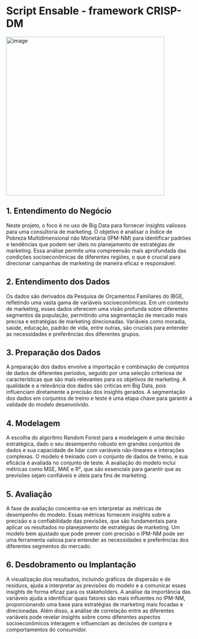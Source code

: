 # Script Ensable - framework CRISP-DM

<img width="428" alt="image" src="https://github.com/2023M8T4Inteli/grupo4/assets/99211976/e45cb5bf-7699-4530-a048-7831b3b3aef6">


## 1. Entendimento do Negócio
Neste projeto, o foco é no uso de Big Data para fornecer insights valiosos para uma consultoria de marketing. O objetivo é analisar o Índice de Pobreza Multidimensional não Monetária (IPM-NM) para identificar padrões e tendências que podem ser úteis no planejamento de estratégias de marketing. Essa análise permite uma compreensão mais aprofundada das condições socioeconômicas de diferentes regiões, o que é crucial para direcionar campanhas de marketing de maneira eficaz e responsável.

## 2. Entendimento dos Dados
Os dados são derivados da Pesquisa de Orçamentos Familiares do IBGE, refletindo uma vasta gama de variáveis socioeconômicas. Em um contexto de marketing, esses dados oferecem uma visão profunda sobre diferentes segmentos da população, permitindo uma segmentação de mercado mais precisa e estratégias de marketing direcionadas. Variáveis como moradia, saúde, educação, padrão de vida, entre outras, são cruciais para entender as necessidades e preferências dos diferentes grupos.

## 3. Preparação dos Dados
A preparação dos dados envolve a importação e combinação de conjuntos de dados de diferentes períodos, seguido por uma seleção criteriosa de características que são mais relevantes para os objetivos de marketing. A qualidade e a relevância dos dados são críticas em Big Data, pois influenciam diretamente a precisão dos insights gerados. A segmentação dos dados em conjuntos de treino e teste é uma etapa chave para garantir a validade do modelo desenvolvido.

## 4. Modelagem
A escolha do algoritmo Random Forest para a modelagem é uma decisão estratégica, dado o seu desempenho robusto em grandes conjuntos de dados e sua capacidade de lidar com variáveis não-lineares e interações complexas. O modelo é treinado com o conjunto de dados de treino, e sua eficácia é avaliada no conjunto de teste. A avaliação do modelo inclui métricas como MSE, MAE e R², que são essenciais para garantir que as previsões sejam confiáveis e úteis para fins de marketing.

## 5. Avaliação
A fase de avaliação concentra-se em interpretar as métricas de desempenho do modelo. Essas métricas fornecem insights sobre a precisão e a confiabilidade das previsões, que são fundamentais para aplicar os resultados no planejamento de estratégias de marketing. Um modelo bem ajustado que pode prever com precisão o IPM-NM pode ser uma ferramenta valiosa para entender as necessidades e preferências dos diferentes segmentos do mercado.

## 6. Desdobramento ou Implantação
A visualização dos resultados, incluindo gráficos de dispersão e de resíduos, ajuda a interpretar as previsões do modelo e a comunicar esses insights de forma eficaz para os stakeholders. A análise da importância das variáveis ajuda a identificar quais fatores são mais influentes no IPM-NM, proporcionando uma base para estratégias de marketing mais focadas e direcionadas. Além disso, a análise de correlação entre as diferentes variáveis pode revelar insights sobre como diferentes aspectos socioeconômicos interagem e influenciam as decisões de compra e comportamentos do consumidor.

